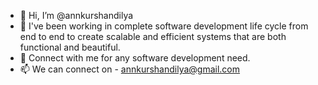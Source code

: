 - 👋 Hi, I’m @annkurshandilya
- 🌱 I've been working in complete software development life cycle from end to end to create scalable and efficient systems that are both functional and beautiful.
- 💞️ Connect with me for any software development need.
- 📫 We can connect on - annkurshandilya@gmail.com

<!---
annkurshandilya/annkurshandilya is a ✨ special ✨ repository because its `README.md` (this file) appears on your GitHub profile.
You can click the Preview link to take a look at your changes.
--->
